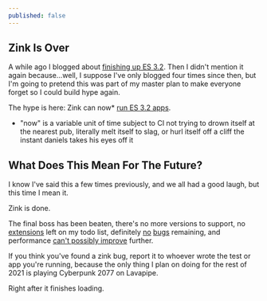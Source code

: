 ```yaml
---
published: false
---
```

## Zink Is Over

A while ago I blogged about [finishing up ES 3.2]({{site.url}}/at-last/). Then I didn't mention it again because...well, I suppose I've only blogged four times since then, but I'm going to pretend this was part of my master plan to make everyone forget so I could build hype again.

The hype is here: Zink can now* [run ES 3.2 apps](https://gitlab.freedesktop.org/mesa/mesa/-/merge_requests/12603).
* "now" is a variable unit of time subject to CI not trying to drown itself at the nearest pub, literally melt itself to slag, or hurl itself off a cliff the instant daniels takes his eyes off it

## What Does This Mean For The Future?
I know I've said this a few times previously, and we all had a good laugh, but this time I mean it.

Zink is done.

The final boss has been beaten, there's no more versions to support, no [extensions](https://www.khronos.org/registry/OpenGL/extensions/ARB/ARB_bindless_texture.txt) left on my todo list, definitely [no](https://gitlab.freedesktop.org/mesa/mesa/-/issues?scope=all&utf8=✓&state=opened&label_name[]=zink) [bugs](https://gitlab.freedesktop.org/zmike/mesa/-/issues) remaining, and performance [can't possibly improve](https://gitlab.freedesktop.org/mesa/mesa/-/issues/5249) further.

If you think you've found a zink bug, report it to whoever wrote the test or app you're running, because the only thing I plan on doing for the rest of 2021 is playing Cyberpunk 2077 on Lavapipe.

Right after it finishes loading.